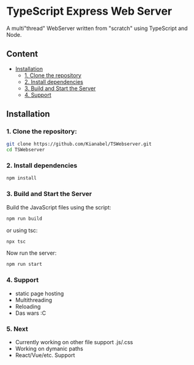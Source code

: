 # TypeScript Express Web Server

A multi"thread" WebServer written from "scratch" using TypeScript and Node.

## Content

- [Installation](#installation)
  - [1. Clone the repository](#1-clone-the-repository)
  - [2. Install dependencies](#2-install-dependencies)
  - [3. Build and Start the Server](#3-build-and-start-the-server)
  - [4. Support](#4-support)

## Installation

### 1. Clone the repository:

```sh
git clone https://github.com/Kianabel/TSWebserver.git
cd TSWebserver
```

### 2. Install dependencies

```sh
npm install
```

### 3. Build and Start the Server

Build the JavaScript files using the script:
```sh
npm run build
```

or using tsc:
```sh
npx tsc
```

Now run the server:
```sh
npm run start
```


### 4. Support

- static page hosting
- Multithreading
- Reloading
- Das wars :C

### 5. Next

- Currently working on other file support .js/.css
- Working on dymanic paths
- React/Vue/etc. Support
